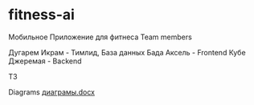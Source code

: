 # fitness-ai
Мобильное Приложение для фитнеса
Team members 






Дугарем Икрам - Тимлид, База данных
Бада Аксель   - Frontend
Кубе Джеремая - Backend 





ТЗ



Diagrams
[диаграмы.docx](https://github.com/user-attachments/files/19524968/default.docx)


